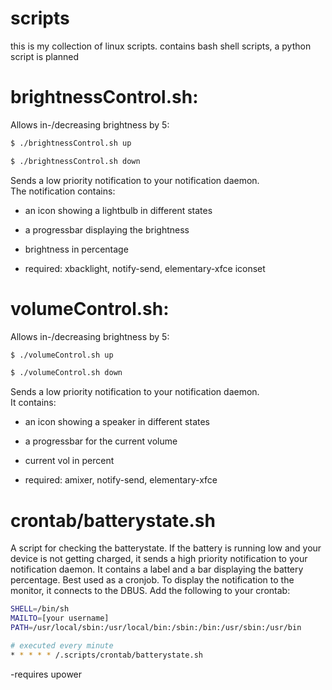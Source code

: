 # scripts

this is my collection of linux scripts. contains bash shell scripts, a python script is planned

# brightnessControl.sh:

Allows in-/decreasing brightness by 5:      
```bash
$ ./brightnessControl.sh up       
```
```bash
$ ./brightnessControl.sh down      
```
Sends a low priority notification to your notification daemon.      
The notification contains:      
- an icon showing a lightbulb in different states      
- a progressbar displaying the brightness      
- brightness in percentage     
      
- required: xbacklight, notify-send, elementary-xfce iconset      

# volumeControl.sh:
      
Allows in-/decreasing brightness by 5:   
```bash
$ ./volumeControl.sh up      
```
```bash
$ ./volumeControl.sh down      
```
Sends a low priority notification to your notification daemon.      
It contains:      
- an icon showing a speaker in different states      
- a progressbar for the current volume      
- current vol in percent      
      
- required: amixer, notify-send, elementary-xfce     

# crontab/batterystate.sh

A script for checking the batterystate.
If the battery is running low and your device
is not getting charged, it sends a high priority notification 
to your notification daemon.
It contains a label and a bar displaying 
the battery percentage.
Best used as a cronjob. To display the notification to the monitor,
it connects to the DBUS.
Add the following to your crontab:
```bash
SHELL=/bin/sh
MAILTO=[your username]
PATH=/usr/local/sbin:/usr/local/bin:/sbin:/bin:/usr/sbin:/usr/bin

# executed every minute
* * * * * /.scripts/crontab/batterystate.sh
```
-requires upower

